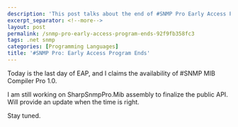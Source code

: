 ```yaml
---
description: 'This post talks about the end of #SNMP Pro Early Access Program.'
excerpt_separator: <!--more-->
layout: post
permalink: /snmp-pro-early-access-program-ends-92f9fb358fc3
tags: .net snmp
categories: [Programming Languages]
title: '#SNMP Pro: Early Access Program Ends'
---
```

Today is the last day of EAP, and I claims the availability of #SNMP MIB Compiler Pro 1.0.

I am still working on SharpSnmpPro.Mib assembly to finalize the public API. Will provide an update when the time is right.

Stay tuned.
<!--more-->
